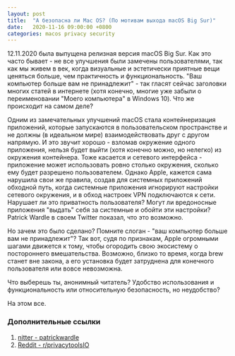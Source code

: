 ```yaml
---
layout: post
title:  "А безопасна ли Mac OS? (По мотивам выхода macOS Big Sur)"
date:   2020-11-16 09:00:00 +0800
categories: macos privacy security
---
```


12.11.2020 была выпущена релизная версия macOS Big Sur. Как это часто бывает - не все улучшения были замечены пользователями, так как мы живем в век, когда визуальные и эстетически приятные вещи ценяться больше, чем практичность и функциональность. "Ваш компьютер больше вам не принадлежит" - так гласят сейчас заголовки многих статей в интернете (хотя конечно, многие уже забыли о переименовании "Моего компьютера" в Windows 10). Что же происходит на самом деле?

Одним из замечательных улучшений macOS стала контейнеризация приложений, которые запускаются в пользовательском пространстве и не должны (в идеальном мире) взаимодействовать друг с другом напрямую. И это звучит хорошо - взломав окружение одного приложения, нельзя будет выйти (хотя конечно можно, но нелегко) из окружения контейнера. Тоже касается и сетевого интерфейса - приложение может использовать ровно столько окружения, сколько ему будет разрешено пользователем. Однако Apple, кажется сама нарушила свои же правила, создав для системных приложений обходной путь, когда системные приложения игнорируют настройки сетевого окружения, и в обход настроек VPN подключаются к сети. Нарушает ли это приватность пользователя? Могут ли вредоносные приложения "выдать" себя за системные и обойти эти настройки? Patrick Wardle в своем Twitter показал, что это возможно.

Но зачем это было сделано? Помните слоган - "ваш компьютер больше вам не принадлежит"? Так вот, судя по признакам, Apple огромными шагами движется к тому, чтобы огородить свою экосистему о постороннего вмешательства. Возможно, близко то время, когда brew станет вне закона, а его установка будет затруднена для конечного пользователя или вовсе невозможна.

Что выберешь ты, анонимный читатель? Удобство использования и функциональность или относительную безопасность, но неудобство?

На этом все.

### Дополнительные ссылки

1. [nitter - patrickwardle](https://nitter.net/patrickwardle/status/1327726496203476992)
2. [Reddit - r/privacytoolsIO](https://www.reddit.com/r/privacytoolsIO)
